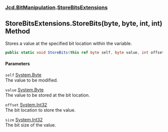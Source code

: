 ### [Jcd.BitManipulation](Jcd_BitManipulation.md 'Jcd.BitManipulation').[StoreBitsExtensions](Jcd_BitManipulation_StoreBitsExtensions.md 'Jcd.BitManipulation.StoreBitsExtensions')
## StoreBitsExtensions.StoreBits(byte, byte, int, int) Method
Stores a value at the specified bit location within the variable.  
```csharp
public static void StoreBits(this ref byte self, byte value, int offset, int size);
```
#### Parameters
<a name='Jcd_BitManipulation_StoreBitsExtensions_StoreBits(byte_byte_int_int)_self'></a>
`self` [System.Byte](https://docs.microsoft.com/en-us/dotnet/api/System.Byte 'System.Byte')  
The value to be modified.
  
<a name='Jcd_BitManipulation_StoreBitsExtensions_StoreBits(byte_byte_int_int)_value'></a>
`value` [System.Byte](https://docs.microsoft.com/en-us/dotnet/api/System.Byte 'System.Byte')  
The value to be stored at the bit location.
  
<a name='Jcd_BitManipulation_StoreBitsExtensions_StoreBits(byte_byte_int_int)_offset'></a>
`offset` [System.Int32](https://docs.microsoft.com/en-us/dotnet/api/System.Int32 'System.Int32')  
The bit location to store the value.
  
<a name='Jcd_BitManipulation_StoreBitsExtensions_StoreBits(byte_byte_int_int)_size'></a>
`size` [System.Int32](https://docs.microsoft.com/en-us/dotnet/api/System.Int32 'System.Int32')  
The bit size of the value.
  
